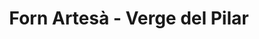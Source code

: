 ---
title: "Forn Artesà - Verge del Pilar"
url: /picanya/forn-artesa-verge-del-pilar/
shop: panadería
---